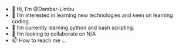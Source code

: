 - 👋 Hi, I’m @Dambar-Limbu
- 👀 I’m interested in learning new technologies and keen on learning coding.
- 🌱 I’m currently learning python and bash scripting.
- 💞️ I’m looking to collaborate on N/A
- 📫 How to reach me ...

<!---
Dambar-Limbu/Dambar-Limbu is a ✨ special ✨ repository because its `README.md` (this file) appears on your GitHub profile.
You can click the Preview link to take a look at your changes.
--->
